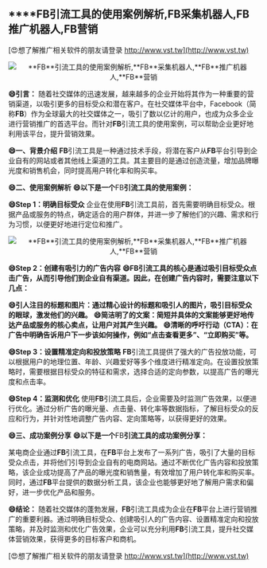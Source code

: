## ****FB**引流工具的使用案例解析,**FB**采集机器人,**FB**推广机器人,**FB**营销**

[😍想了解推广相关软件的朋友请登录 http://www.vst.tw](http://www.vst.tw)

 <center><img src="https://vst.tw/MP4/tuiguang/png/4.png" alt="**FB**引流工具的使用案例解析,**FB**采集机器人,**FB**推广机器人,**FB**营销"></center>

**😄引言：**
随着社交媒体的迅速发展，越来越多的企业开始将其作为一种重要的营销渠道，以吸引更多的目标受众和潜在客户。在社交媒体平台中，Facebook（简称**FB**）作为全球最大的社交媒体之一，吸引了数以亿计的用户，也成为众多企业进行营销推广的首选平台。而针对**FB**引流工具的使用案例，可以帮助企业更好地利用该平台，提升营销效果。

**😄一、背景介绍**
**FB**引流工具是一种通过技术手段，将潜在客户从**FB**平台引导到企业自有的网站或者其他线上渠道的工具。其主要目的是通过创造流量，增加品牌曝光度和销售机会，同时提高用户转化率和购买率。

**😄二、使用案例解析**
**😄以下是一个**FB**引流工具的使用案例：**

**😄Step 1：明确目标受众**
企业在使用**FB**引流工具前，首先需要明确目标受众。根据产品或服务的特点，确定适合的用户群体，并进一步了解他们的兴趣、需求和行为习惯，以便更好地进行定位和推广。

 <center><img src="https://vst.tw/MP4/tuiguang/png/0.png" alt="**FB**引流工具的使用案例解析,**FB**采集机器人,**FB**推广机器人,**FB**营销"></center>

**😄Step 2：创建有吸引力的广告内容**
**😄**FB**引流工具的核心是通过吸引目标受众点击广告，从而引导他们到企业自有渠道。因此，在创建广告内容时，需要注意以下几点：**

**😄引人注目的标题和图片：通过精心设计的标题和吸引人的图片，吸引目标受众的眼球，激发他们的兴趣。**
**😄简洁明了的文案：简短并具体的文案能够更好地传达产品或服务的核心卖点，让用户对其产生兴趣。**
**😄清晰的呼吁行动（CTA）：在广告中明确告诉用户下一步该如何操作，例如“点击查看更多”、“立即购买”等。**

**😄Step 3：设置精准定向和投放策略**
**FB**引流工具提供了强大的广告投放功能，可以根据用户的地理位置、年龄、兴趣爱好等多个维度进行精准定向。在设置投放策略时，需要根据目标受众的特征和需求，选择合适的定向参数，以提高广告的曝光度和点击率。

**😄Step 4：监测和优化**
使用**FB**引流工具后，企业需要及时监测广告效果，以便进行优化。通过分析广告的曝光量、点击量、转化率等数据指标，了解目标受众的反应和行为，并针对性地调整广告内容、定向策略等，以获得更好的效果。

**😄三、成功案例分享**
**😄以下是一个**FB**引流工具的成功案例分享：**

某电商企业通过**FB**引流工具，在**FB**平台上发布了一系列广告，吸引了大量的目标受众点击，并将他们引导到企业自有的电商网站。通过不断优化广告内容和投放策略，该企业成功提高了产品的曝光度和销售量，有效增加了用户转化率和购买率。同时，通过**FB**平台提供的数据分析工具，该企业也能够更好地了解用户需求和偏好，进一步优化产品和服务。

**😄结论：**
随着社交媒体的蓬勃发展，**FB**引流工具成为企业在**FB**平台上进行营销推广的重要利器。通过明确目标受众、创建吸引人的广告内容、设置精准定向和投放策略，并及时监测和优化广告效果，企业可以充分利用**FB**引流工具，提升社交媒体营销效果，获得更多的目标客户和商机。

[😍想了解推广相关软件的朋友请登录 http://www.vst.tw](http://www.vst.tw)




